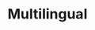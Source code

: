 ---
# This topic lives at
# https://digital.gov/topics/multilingual

# Topic Title
title: "Multilingual"

# description — keep it short and clear
# summary: ""

# Weight
weight: 1

# For more information on managing topics,
# see https://github.com/GSA/digitalgov.gov/wiki/topics
---